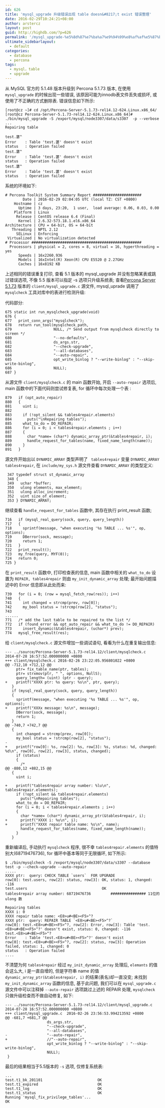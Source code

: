 ```yaml
---
id: 626
title: 'mysql_upgrade 升级错误出现 table doesn&#8217;t exist 错误整理'
date: 2016-02-29T10:24:21+08:00
author: arstercz
layout: post
guid: http://highdb.com/?p=626
permalink: '/mysql_upgrade-%e5%8d%87%e7%ba%a7%e9%94%99%e8%af%af%e5%87%ba%e7%8e%b0-table-doesnt-exist-%e9%94%99%e8%af%af%e6%95%b4%e7%90%86/'
ultimate_sidebarlayout:
  - default
categories:
  - database
  - percona
tags:
  - mysql，table
  - upgrade
---
```

从 MySQL 官方的 5.1.48 版本升级到 Percona 5.1.73 版本, 在使用 `mysql_upgrade` 的时候出现一些错误, 该原因可能为innodb表文件丢失或损坏, 或使用了不正确的方式删除表. 错误信息如下所示:
```
[root@cz ~]# cd /opt/Percona-Server-5.1.73-rel14.12-624.Linux.x86_64/
[root@cz Percona-Server-5.1.73-rel14.12-624.Linux.x86_64]# ./bin/mysql_upgrade -S /export/mysql/node3307/data/s3307  -p --verbose
...
Repairing table

test.蔢^
Error    : Table 'test.蔢' doesn't exist
status   : Operation failed
test.蔢^
Error    : Table 'test.蔢' doesn't exist
status   : Operation failed
test.蔢^
Error    : Table 'test.蔢' doesn't exist
status   : Operation failed
```

系统的环境如下:
```
# Percona Toolkit System Summary Report ######################
        Date | 2016-02-29 02:04:05 UTC (local TZ: CST +0800)
    Hostname | cz
      Uptime | 3 days, 23:20,  1 user,  load average: 0.06, 0.03, 0.00
    Platform | Linux
     Release | CentOS release 6.4 (Final)
      Kernel | 2.6.32-573.18.1.el6.x86_64
Architecture | CPU = 64-bit, OS = 64-bit
   Threading | NPTL 2.12
     SELinux | Enforcing
 Virtualized | No virtualization detected
# Processor ##################################################
  Processors | physical = 2, cores = 8, virtual = 16, hyperthreading = yes
      Speeds | 16x2260.936
      Models | 16xIntel(R) Xeon(R) CPU E5520 @ 2.27GHz
      Caches | 16x8192 KB
```

上述相同的错误重复打印, 查看 5.1 版本的 mysql_upgrade 并没有忽略某表或跳过错误选项, 不像 5.5 版本可以指定 -s 选项只升级系统表; 查看[Percona Server 5.1.73](https://www.percona.com/downloads/Percona-Server-5.1/Percona-Server-5.1.73-rel14.12/source/Percona-Server-5.1.73-rel14.12.tar.gz) 版本的 `client/mysql_upgrade.c` 源文件, mysql_uprade 调用了 `mysqlcheck` 工具对库中的表进行检测升级: 

代码部分:
```
675 static int run_mysqlcheck_upgrade(void)
676 {
677   print_conn_args("mysqlcheck");
678   return run_tool(mysqlcheck_path,
679                   NULL, /* Send output from mysqlcheck directly to screen */
680                   "--no-defaults",
681                   ds_args.str,
682                   "--check-upgrade",
683                   "--all-databases",
684                   "--auto-repair",
685                   opt_write_binlog ? "--write-binlog" : "--skip-write-binlog",
686                   NULL);
687 }
```

从源文件 `client/mysqlcheck.c` 的 main 函数开始, 开启 `--auto-repair` 选项后, main 函数中的下面代码则尝试修复表, for 循环中每次处理一个表 :
```
879   if (opt_auto_repair)
880   {
881     uint i;
882 
883     if (!opt_silent && tables4repair.elements)
884       puts("\nRepairing tables");
885     what_to_do = DO_REPAIR;
886     for (i = 0; i < tables4repair.elements ; i++)
887     {
888       char *name= (char*) dynamic_array_ptr(&tables4repair, i);
889       handle_request_for_tables(name, fixed_name_length(name));
890     }
891   }
```

源文件开始出以 `DYNAMIC_ARRAY` 类型声明了 ` tables4repair` 变量 `DYNAMIC_ARRAY tables4repair`, 在 `include/my_sys.h` 源文件查看 `DYNAMIC_ARRAY` 的类型定义:
```
 347 typedef struct st_dynamic_array
 348 {
 349   uchar *buffer;
 350   ulong elements, max_element;
 351   ulong alloc_increment;
 352   uint size_of_element;
 353 } DYNAMIC_ARRAY;
```

继续查看 `handle_request_for_tables` 函数中, 其存在执行 print_result 函数;
```
716   if (mysql_real_query(sock, query, query_length))
717   {
718     sprintf(message, "when executing '%s TABLE ... %s'", op, options);
719     DBerror(sock, message);
720     return 1;
721   }
722   print_result();
723   my_free(query, MYF(0));
724   return 0;
725 }
```

在 `print_result` 函数中, 打印检查表的信息, main 函数中相关的 `what_to_do` 设置为 `REPAIR, tables4repair` 则由 `my_init_dynamic_array` 处理; 最开始问题描述中的 Error 信息即从此处而来:
```
739   for (i = 0; (row = mysql_fetch_row(res)); i++)
740   {
741     int changed = strcmp(prev, row[0]);
742     my_bool status = !strcmp(row[2], "status");
743 
......
771   /* add the last table to be repaired to the list */
772   if (found_error && opt_auto_repair && what_to_do != DO_REPAIR)
773     insert_dynamic(&tables4repair, (uchar*) prev);
774   mysql_free_result(res);
```


给 `client/mysqlcheck.c` 源文件增加一些调试语句, 看看为什么在重复输出信息:
```
--- ../source/Percona-Server-5.1.73-rel14.12/client/mysqlcheck.c	2014-07-28 16:57:52.000000000 +0800
+++ client/mysqlcheck.c	2016-02-26 23:22:05.956801022 +0800
@@ -712,10 +712,12 @@
     ptr= fix_table_name(ptr, tables);
     ptr= strxmov(ptr, " ", options, NullS);
     query_length= (uint) (ptr - query);
+    printf("XXXX ptr: %s query: %s\n", ptr, query);
   }
   if (mysql_real_query(sock, query, query_length))
   {
     sprintf(message, "when executing '%s TABLE ... %s'", op, options);
+    printf("XXXx message: %s\n", message);
     DBerror(sock, message);
     return 1;
   }
@@ -740,7 +742,7 @@
   {
     int changed = strcmp(prev, row[0]);
     my_bool status = !strcmp(row[2], "status");
-
+    printf("row[0]: %s, row[2]: %s, row[3]: %s, status: %d, changed: %d\n", row[0], row[2], row[3], status, changed);
     if (status)
     {
       /*
@@ -880,12 +882,15 @@
   {
     uint i;
 
+    printf("tables4repair array number: %lu\n", tables4repair.elements);
     if (!opt_silent && tables4repair.elements)
       puts("\nRepairing tables");
     what_to_do = DO_REPAIR;
     for (i = 0; i < tables4repair.elements ; i++)
     {
       char *name= (char*) dynamic_array_ptr(&tables4repair, i);
+      printf("XXXX i: %u\n", i);
+      printf("XXXX repair table name: %s\n", name);
       handle_request_for_tables(name, fixed_name_length(name));
     }
   }
```

重新编译后, 手动执行 `mysqlcheck` 程序, 很不幸 `tables4repair.elements` 的值特别大(68719476736), for 循环中基本等同于无限循环, 如下所示:
```
$ ./bin/mysqlcheck -S /export/mysql/node3307/data/s3307 --database test -p --check-upgrade --auto-repair
.....
XXXX ptr:  query: CHECK TABLE `users`  FOR UPGRADE
row[0]: test.users, row[2]: status, row[3]: OK, status: 1, changed: -116
test.users                                  OK
tables4repair array number: 68719476736         ################ 11位的 ulong 数

Repairing tables
XXXX i: 0
XXXX repair table name: <E8>u#<BE><F5>^?
XXXX ptr:  query: REPAIR TABLE `<E8>u#<BE><F5>^?` 
row[0]: test.<E8>u#<BE><F5>^?, row[2]: Error, row[3]: Table 'test.<E8>u#<BE><F5>^?' doesn't exist, status: 0, changed: -116
test.<E8>u#<BE><F5>^?
Error    : Table 'test.<E8>u#<BE><F5>^?' doesn't exist
row[0]: test.<E8>u#<BE><F5>^?, row[2]: status, row[3]: Operation failed, status: 1, changed: 0
status   : Operation failed
....
```

不清楚为何 `tables4repair` 经过 `my_init_dynamic_array` 处理后, `elemants` 的值会这么大, i 是一直自增的, 但是字符串 name 的值 `dynamic_array_ptr(&tables4repair, i)` 的结果(表名)却一直没变;
未找到 `my_init_dynamic_array` 函数的信息, 基于此问题, 我们可以在 `mysql_upgrade.c` 源文件中可以注释掉 `--auto-repair` 选项跳过上述的 REPAIR 处理, `mysqlcheck` 只做升级检查而不做自动修复, 如下:
```
--- ../source/Percona-Server-5.1.73-rel14.12/client/mysql_upgrade.c	2014-07-28 16:57:52.000000000 +0800
+++ client/mysql_upgrade.c	2016-02-26 23:56:53.994213592 +0800
@@ -681,7 +681,7 @@
                   ds_args.str,
                   "--check-upgrade",
                   "--all-databases",
-                  "--auto-repair",
+                  //"--auto-repair",
                   opt_write_binlog ? "--write-binlog" : "--skip-write-binlog",
                   NULL);
 }
```
最后的结果相当于5.5版本的 `-s` 选项, 仅修复系统表:
```
...
test.t1_bk_201101                         OK
test.t1_expired                           OK
test.t1_log                               OK
test.t1_status                            OK
Running 'mysql_fix_privilege_tables'...
OK
```